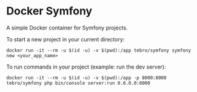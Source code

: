 # Docker Symfony

A simple Docker container for Symfony projects.

To start a new project in your current directory:
```
docker run -it --rm -u $(id -u) -v $(pwd):/app tebro/symfony symfony new <your_app_name>
```


To run commands in your project (example: run the dev server):
```
docker run -it --rm -u $(id -u) -v $(pwd):/app -p 8000:8000 tebro/symfony php bin/console server:run 0.0.0.0:8000
```
